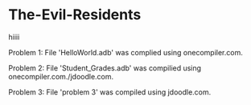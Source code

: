 # The-Evil-Residents

hiiii

Problem 1: File 'HelloWorld.adb' was complied using onecompiler.com.


Problem 2: File 'Student_Grades.adb' was compilied using onecompiler.com./jdoodle.com.


Problem 3: File 'problem 3' was compiled using jdoodle.com.

